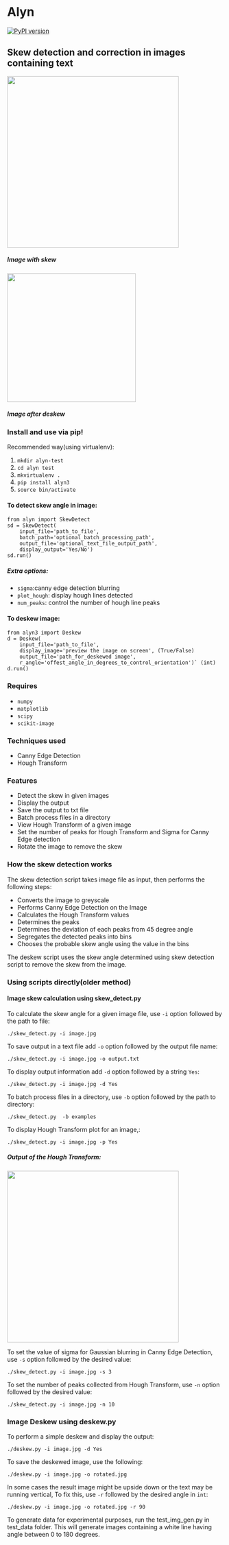 # Alyn

[![PyPI version](https://badge.fury.io/py/alyn3.svg)](https://badge.fury.io/py/alyn3)

## Skew detection and correction in images containing text

<img src="/examples/4.jpg" width=400px></img>
<h5>Image with skew</h5>
<img src="sample_output.jpg" height=300px>
<h5>Image after deskew</h5>

### Install and use via pip!

Recommended way(using virtualenv):

1. `mkdir alyn-test`
2. `cd alyn test`
3. `mkvirtualenv .`
4. `pip install alyn3`
5. `source bin/activate`

#### To detect skew angle in image:

```
from alyn import SkewDetect
sd = SkewDetect(
	input_file='path_to_file',
	batch_path='optional_batch_processing_path',
	output_file='optional_text_file_output_path',
	display_output='Yes/No')
sd.run()
```

##### Extra options:

* `sigma`:canny edge detection blurring
* `plot_hough`: display hough lines detected
* `num_peaks`: control the number of hough line peaks

#### To deskew image:

```
from alyn3 import Deskew
d = Deskew(
	input_file='path_to_file',
	display_image='preview the image on screen', (True/False)
	output_file='path_for_deskewed image',
	r_angle='offest_angle_in_degrees_to_control_orientation')` (int)
d.run()
```
### Requires

* `numpy`
* `matplotlib`
* `scipy`
* `scikit-image`

### Techniques used

* Canny Edge Detection
* Hough Transform

### Features

* Detect the skew in given images
* Display the output 
* Save the output to txt file
* Batch process files in a directory
* View Hough Transform of a given image
* Set the number of peaks for Hough Transform and Sigma for Canny Edge detection
* Rotate the image to remove the skew

### How the skew detection works

The skew detection script takes image file as input, then performs the following steps:

* Converts the image to greyscale
* Performs Canny Edge Detection on the Image
* Calculates the Hough Transform values
* Determines the peaks
* Determines the deviation of each peaks from 45 degree angle
* Segregates the detected peaks into bins
* Chooses the probable skew angle using the value in the bins

The deskew script uses the skew angle determined using skew detection script to remove the skew from the image.

### Using scripts directly(older method)

#### Image skew calculation using skew_detect.py

To calculate the skew angle for a given image file, use `-i` option followed by the path to file:

	./skew_detect.py -i image.jpg

To save output in a text file add `-o` option followed by the output file name:
	
	./skew_detect.py -i image.jpg -o output.txt

To display output information add `-d` option followed by a string `Yes`:
	
	./skew_detect.py -i image.jpg -d Yes

To batch process files in a directory, use `-b` option followed by the path to directory:
	
	./skew_detect.py  -b examples

To display Hough Transform plot for an image,:
	
	./skew_detect.py -i image.jpg -p Yes

##### Output of the Hough Transform:

<img src="hough.jpg" width="400px">	

To set the value of sigma for Gaussian blurring in Canny Edge Detection,  use `-s` option followed by the desired value:
	
	./skew_detect.py -i image.jpg -s 3

To set the number of peaks collected from Hough Transform, use `-n` option followed by the desired value:

	./skew_detect.py -i image.jpg -n 10

### Image Deskew using deskew.py

To perform a simple deskew and display the output:
	
	./deskew.py -i image.jpg -d Yes

To save the deskewed image, use the following:

	./deskew.py -i image.jpg -o rotated.jpg

In some cases the result image might be upside down or the text may be running vertical, To fix this, use `-r` followed by the desired angle in `int`:
	
	./deskew.py -i image.jpg -o rotated.jpg -r 90

To generate data for experimental purposes, run the test_img_gen.py in test_data folder. This will generate images containing a white line having angle between 0 to 180 degrees.
